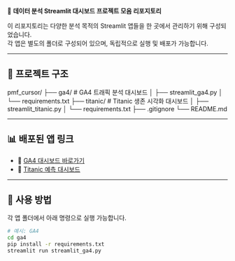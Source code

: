 🎯 **데이터 분석 Streamlit 대시보드 프로젝트 모음 리포지토리**

이 리포지토리는 다양한 분석 목적의 Streamlit 앱들을 한 곳에서 관리하기 위해 구성되었습니다.  
각 앱은 별도의 폴더로 구성되어 있으며, 독립적으로 실행 및 배포가 가능합니다.

---

## 📁 프로젝트 구조
pmf_cursor/
├── ga4/ # GA4 트래픽 분석 대시보드
│ ├── streamlit_ga4.py
│ └── requirements.txt
├── titanic/ # Titanic 생존 시각화 대시보드
│ ├── streamlit_titanic.py
│ └── requirements.txt
├── .gitignore
└── README.md

---

## 📊 배포된 앱 링크

- 🔗 [GA4 대시보드 바로가기](https://pmf-ga4.streamlit.app/)
- 🔗 [Titanic 예측 대시보드](https://pmf-titanic2.streamlit.app/)

---

## 🚀 사용 방법

각 앱 폴더에서 아래 명령으로 실행 가능합니다.

```bash
# 예시: GA4
cd ga4
pip install -r requirements.txt
streamlit run streamlit_ga4.py


